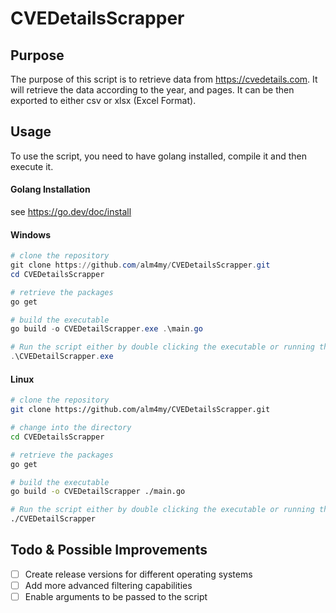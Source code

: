 # CVEDetailsScrapper
## Purpose
The purpose of this script is to retrieve data from https://cvedetails.com.
It will retrieve the data according to the year, and pages.
It can be then exported to either csv or xlsx (Excel Format).

## Usage
To use the script, you need to have golang installed,
compile it and then execute it.

#### Golang Installation
see https://go.dev/doc/install

#### Windows
```PowerShell
# clone the repository
git clone https://github.com/alm4my/CVEDetailsScrapper.git
cd CVEDetailsScrapper

# retrieve the packages
go get

# build the executable
go build -o CVEDetailScrapper.exe .\main.go

# Run the script either by double clicking the executable or running the command below
.\CVEDetailScrapper.exe

```

#### Linux
```bash
# clone the repository
git clone https://github.com/alm4my/CVEDetailsScrapper.git

# change into the directory
cd CVEDetailsScrapper

# retrieve the packages
go get

```
```bash
# build the executable
go build -o CVEDetailScrapper ./main.go
```
```bash
# Run the script either by double clicking the executable or running the command below
./CVEDetailScrapper
```

## Todo & Possible Improvements
- [ ] Create release versions for different operating systems
- [ ] Add more advanced filtering capabilities
- [ ] Enable arguments to be passed to the script